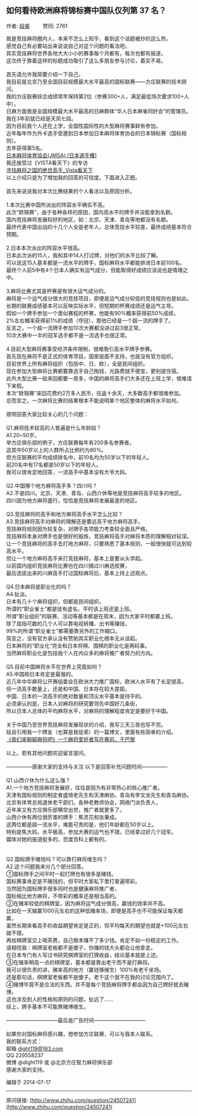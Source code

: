 ## 如何看待欧洲麻将锦标赛中国队仅列第 37 名？

作者: [段昊](http://www.zhihu.com/people/dight119)&nbsp;&nbsp;&nbsp;&nbsp;&nbsp;&nbsp;&nbsp;&nbsp; 赞同: 2761


我是竞技麻将圈内人，本来不怎么上知乎，看到这个话题被炒的这么热，<br>感觉自己有必要站出来说说自己对这个问题的看法吧。<br>其实竞技麻将世界各地大大小小的赛事每个月都有，每次也都有报道，<br>这次终于靠着这样的标题成功吸引了这么多朋友参与讨论，着实不易。<br><br>首先请允许我简要介绍一下自己。<br>我目前是北京乃至全国目前规模最大水平最高的国标联赛——方庄联赛的技术顾问。<br>我的方庄联赛综合成绩常年保持第2位（参赛300+人，满足最低场次要求100+人中）。<br>日麻方面我是全国规模最大水平最高的日麻群体“华人日本麻雀同好会”的管理员。<br>我在3年前就已经是天凤七段。<br>因为目前我个人还在上学，全国性国际性的大型麻将赛事鲜有参加。<br>近年每年作为外卡选手受邀到日本参加日本麻将体育协会的日本锦标赛（国标规则）。<br>去年获得第5名。<br><a href="http://www.world-mahjong.com/jchampionship.html" class=" wrap external" target="_blank" rel="nofollow noreferrer">日本麻将体育協会(JMSA) [日本選手権]<i class="icon-external"></i></a><br>我还接受过《VISTA看天下》的专访<br><a href="http://www.aiweibang.com/yuedu/86457.html" class=" wrap external" target="_blank" rel="nofollow noreferrer">寻找麻将之国的绝世高手_Vista看天下<i class="icon-external"></i></a><br>以上介绍只是为了增加我的回答的可信度。下面进入正题。<br><br>首先来说说我对本次比赛结果的个人看法以及原因分析。<br><br>1.本次比赛中国所派出的阵容水平确实不高。<br>此次“欧锦赛”，由于各种各样的原因，国内高水平的牌手并没能拿到名额。<br>国内竞技麻将发展较好的地区，如：北京、天津、青岛等地都没有名额。<br>最终代表中国出战的十几个人全是老年人，总体竞技水平较差，最终成绩基本符合预期。<br><br>2.日本本次派出的阵容水平很高。<br>日本此次派的15人，我和其中14人打过牌，对他们的水平比较了解。<br>可以说这15人基本都是一流水平的牌手，国标麻将水平都能排进日本前100名。<br>最终个人前5中有4个日本人确实有运气成分，但能取得好成绩应该说也是情理之中。<br><br>3.麻将比赛尤其是杯赛是有很大运气成分的。<br>麻将是一个运气成分很大的竞技项目，即便是运气成分较低的竞技规则也是如此。<br>长期的联赛成绩基本可以反映实际水平，但短期的杯赛成绩还是运气主导。<br>假如一个牌手参加一个类似赛程的杯赛，他能有90%概率获得前50%成绩，<br>2%左右概率获得前1%的成绩（夺冠），那他已经是一个超一流的牌手了。<br>反言之，一个超一流牌手参加10次大赛都没进过前3很正常。<br>10次大赛中一半的冠军选手都不是一流选手也很正常。<br><br>4.目前大型麻将赛事受经济条件限制，很难吸引高水平牌手参赛。<br>首先现在麻将不是正式的体育项目，国家层面不支持，也就没有官方组织。<br>目前世界上所有麻将组织（包括中、日、欧），全是民间组织。<br>现在参加大型麻将比赛都要靠选手自己掏钱，光路费就不便宜，更别提住宿。<br>此外大型比赛一般来回都要一周多，中国的麻将高手们大多还在上班上学，很难请下来假。<br>本次“欧锦赛”来回花费约2万多人民币，往返十余天，大多数高手都很难参加。<br>总而言之，一次麻将比赛的结果根本不能说明某个地区整体的麻将水平如何。<br><br>顺带回答大家比较关心的几个问题：<br><br>Q1.麻将技术较高的人普遍是什么年龄段？<br>A1.20~50岁。<br>举方庄俱乐部的例子，方庄联赛每年有200多名参赛者。<br>这其中50岁以上的人群所占比例约为80%。<br>但方庄联赛的平均成绩排名中，前10名均为50岁以下的年轻人。<br>前20名中有17名都是50岁以下的年轻人。<br>我可以很肯定地回答，一流高手中基本没有大爷大妈。<br><br>Q2.中国哪个地方麻将高手多？四川吗？<br>A2.不是四川。北京、天津、青岛、山西介休等地是竞技麻将高手较多的地区。<br>四川因为地方麻将盛行，恰恰是竞技麻将发展最差的地区。<br><br>Q3.竞技麻将的高手和地方麻将高手水平怎么比较？<br>A3.竞技麻将高手对麻将的理解还是要远高于地方麻将高手。<br>竞技麻将规则因为较复杂，对牌手各项能力考查较全面且严格。<br>竞技麻将本身对牌手也是很好的锻炼，竞技麻将高手对麻将本质的理解相对较深。<br>让一个竞技麻将的高手去打地方麻将，只要熟悉了基本规则，一般很快就可达到较高水平。<br>但让一个地方麻将高手来打竞技麻将，基本上是要从头学起。<br>以前国内组织竞技麻将比赛也在四川搞过川麻选拔赛，<br>最后选拔出来的川麻高手打过国标麻将后，基本上持上述观点。<br><br>Q4.日本麻将是职业化的吗？<br>A4.扯淡。<br>日本有几十个麻将组织，但都是民间组织。<br>所谓的“职业雀士”都是徒有虚名，平时该上班还是上班。<br>所谓“职业组织”的联赛、活动等基本都是在周末，因为大家平时都要上班。<br>除了屈指可数的几个人可以靠电视转播、出书等赚钱，<br>99%的所谓“职业雀士”都需要靠另外的工作糊口。<br>简言之，没有官方承认没有赞助其实职业化根本无从谈起。<br>日本麻将的“职业化”完全和日本将棋、围棋的职业化是两码事。<br>当然麻将职业化是包括我个人在内众多的麻将推广者努力的方向。<br><br>Q5.目前中国麻将水平在世界上究竟如何？<br>A5.中国和日本肯定是最强的。<br>近几年中华麻将公开赛组委会在欧洲大力推广国标，欧洲人水平有了长足提高，<br>但一流高手数量上，还是和中国、日本存在较大差距。<br>中国、日本的一流高手的绝对数量和顶尖水平基本是持平的。<br>必须承认的是，日本人对麻将的研究要领先中国好几条街，<br>所以日本人总体的平均麻将水平，对麻将的理解程度肯定是要好于中国。<br><br>关于中国乃至世界竞技麻将发展现状的介绍，我写三天三夜也写不完。<br>姑且引用我一个牌友（也算是我徒弟）的一篇博文，里面有些简单的介绍。<br><a href="http://blog.sina.com.cn/s/blog_63421af10102uyq4.html" class=" wrap external" target="_blank" rel="nofollow noreferrer">《我们来聊聊麻将吧》一个麻将爱好者写在赛前，于巴黎<i class="icon-external"></i></a><br><br>以上。若有其他问题欢迎留言提问。<br><br>—————感谢大家的支持与关注 以下是回答补充问题时间—————<br><br>Q1.山西介休为什么这么强？<br>A1.一个地方竞技麻将发展好，往往是因为有非常热心的核心推广者。<br>天津有国标规则的制定者盛琦老先生和天津麻协。青岛有李文龙先生和青岛麻协。<br>北京有体育总局退休老干部们，各种老教师协会，网络门派负责人，<br>近年来又有方庄俱乐部横空出世，推广者就更多了。<br>山西介休有两位很厉害的牌手：焦灵花和张秉成。<br>这两位都是超一流水平，难能可贵的是，他们年龄都在50岁以上。<br>特别是焦大妈，水平极高，参加大赛的运气也不错，已经拿过好几个冠军。<br>媒体对她的报道挺多的，百度百科上都有的。<br><br><br>Q2.国标牌手赌钱吗？可以靠打麻将维生吗？<br>A2.这个问题我来分几个部分回答。<br>①国标牌手之间平时一起打牌也有很多是赌钱。<br>国标赛事肯定是不赌钱的，但平时大家私下里打普遍带彩。<br>当然因为国标牌手很多同时也是健康麻将推广者，<br>国标相比地方麻将，不带彩的概率还是相当高的。<br>②在赌率较低的棋牌室，因为麻将运气成分很高，赢钱的效率并不高。<br>比如在一天输赢1000元左右的这种低赌率场，即便是高手也不可能保证每天都赢，<br>虽然长期来看高手的收益期望肯定是正的，但平均每天的期望也就是+100元左右就不错。<br>再给棋牌室交上喝茶费，自己根本赚不了多少钱。肯定不如一份稳定的工作。<br>请相信我：棋牌室老板都不是傻子，你赚的钱大头都会让他拿走。<br>在日本专门有人写过书研究棋牌室的打牌收益，结论基本就是上述。<br>③在赌率稍高一点的棋牌室，基本都是靠出老千而不是打麻将。<br>我可以很负责的讲，赌率高的地方（赢钱够维生）100%有老千坐场。<br>还是那句话，棋牌室老板都不是傻子。老千这个就不在我的讨论范围内了。<br>④赌博毕竟不是合法的东西。并不是每个竞技麻将牌手都会因为自己牌好就去赌博。<br>这也涉及到人的性格和原则的问题，扯远了……<br>综上，牌手基本不可能靠赌博维生。<br><br>——————————最后是广告时间——————————<br><br>如果你对国标麻将感兴趣，想参加方庄联赛，可以与我本人联系。<br>我的联系方式：<br>邮箱 dight119@163.com<br>QQ  229558237<br>微博  @dight119 或  @北京方庄智力麻将俱乐部<br>感谢大家的支持。



编辑于 2014-07-17



---
原问链接: [http://www.zhihu.com/question/24507241](http://www.zhihu.com/question/24507241)